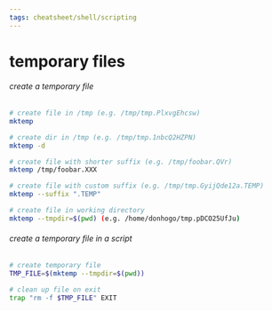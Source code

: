 ```yaml
---
tags: cheatsheet/shell/scripting
---
```


# temporary files

###### create a temporary file
```bash
# create file in /tmp (e.g. /tmp/tmp.PlxvgEhcsw)
mktemp

# create dir in /tmp (e.g. /tmp/tmp.1nbcQ2HZPN)
mktemp -d

# create file with shorter suffix (e.g. /tmp/foobar.QVr)
mktemp /tmp/foobar.XXX

# create file with custom suffix (e.g. /tmp/tmp.GyijQde12a.TEMP)
mktemp --suffix ".TEMP" 

# create file in working directory
mktemp --tmpdir=$(pwd) (e.g. /home/donhogo/tmp.pDCO25UfJu)
```

###### create a temporary file in a script
```bash
# create temporary file
TMP_FILE=$(mktemp --tmpdir=$(pwd))

# clean up file on exit
trap "rm -f $TMP_FILE" EXIT
```
